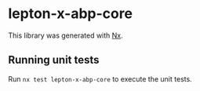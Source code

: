 # lepton-x-abp-core

This library was generated with [Nx](https://nx.dev).

## Running unit tests

Run `nx test lepton-x-abp-core` to execute the unit tests.
